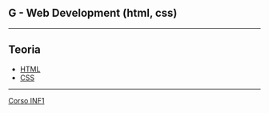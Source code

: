 ## G - Web Development (html, css)

---
## Teoria
- [HTML](HTML/README.md)
- [CSS](CSS/README.md)

---
[Corso INF1](../README.md)
